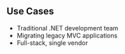 ## Use Cases

- Traditional .NET development team
- Migrating legacy MVC applications
- Full-stack, single vendor